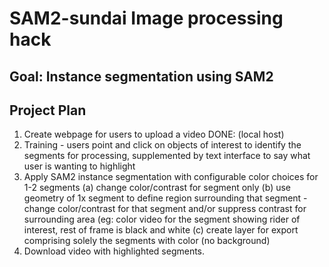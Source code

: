 # SAM2-sundai Image processing hack 

## Goal: Instance segmentation using SAM2 

## Project Plan
1. Create webpage for users to upload a video
   DONE: (local host)
2. Training - users point and click on objects of interest to identify the segments for processing, supplemented by text interface to say what user is wanting to highlight
3. Apply SAM2 instance segmentation with configurable color choices for 1-2 segments
   (a) change color/contrast for segment only
   (b) use geometry of 1x segment to define region surrounding that segment - change color/contrast for that segment and/or suppress contrast for surrounding area (eg: color video for the segment showing rider of interest, rest of frame is black and white
   (c) create layer for export comprising solely the segments with color (no background)
5. Download video with highlighted segments. 
